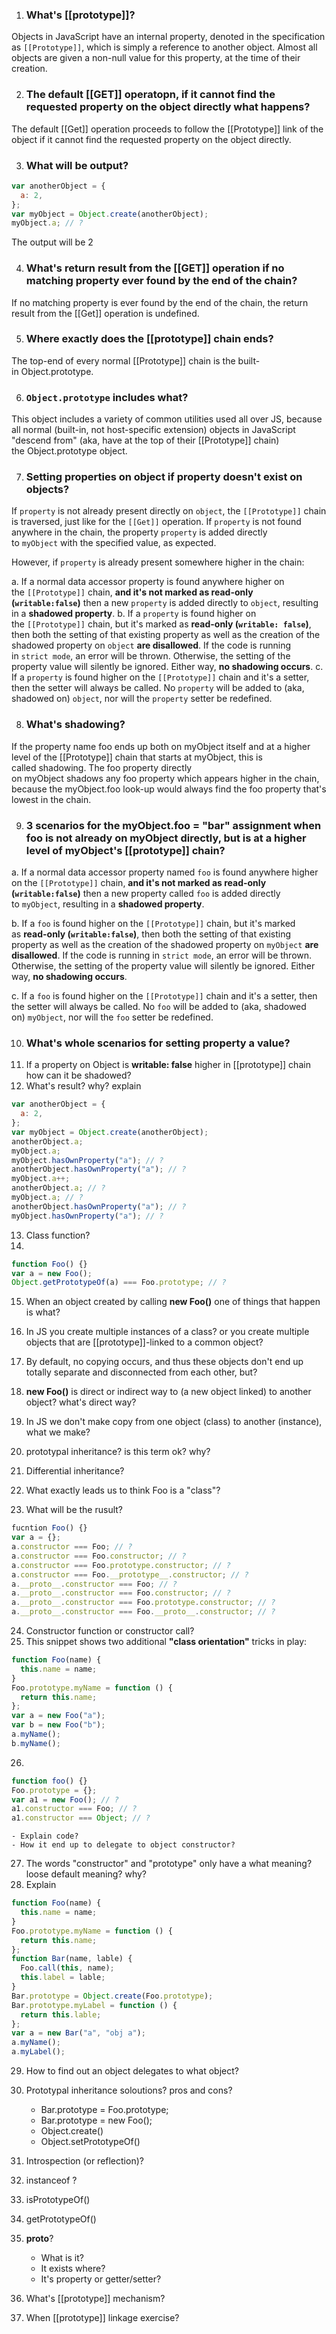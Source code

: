1. ### What's **[[prototype]]**?

Objects in JavaScript have an internal property, denoted in the specification as `[[Prototype]]`, which is simply a reference to another object. Almost all objects are given a non-null value for this property, at the time of their creation.

2. ### The default [[GET]] operatopn, if it cannot find the requested property on the object directly what happens?

The default [[Get]] operation proceeds to follow the [[Prototype]] link of the object if it cannot find the requested property on the object directly.

3. ### What will be output?

```javascript
var anotherObject = {
  a: 2,
};
var myObject = Object.create(anotherObject);
myObject.a; // ?
```

The output will be 2

4. ### What's return result from the [[GET]] operation if no matching property ever found by the end of the chain?

If no matching property is ever found by the end of the chain, the return result from the [[Get]] operation is undefined.

5. ### Where exactly does the [[prototype]] chain ends?

The top-end of every normal [[Prototype]] chain is the built-in Object.prototype.

6. ### `Object.prototype` includes what?

This object includes a variety of common utilities used all over JS, because all normal (built-in, not host-specific extension) objects in JavaScript "descend from" (aka, have at the top of their [[Prototype]] chain) the Object.prototype object.

7. ### Setting properties on object if property doesn't exist on objects?

If `property` is not already present directly on `object`, the `[[Prototype]]` chain is traversed, just like for the `[[Get]]` operation. If `property` is not found anywhere in the chain, the property `property` is added directly to `myObject` with the specified value, as expected.

However, if `property` is already present somewhere higher in the chain:

a. If a normal data accessor property is found anywhere higher on the `[[Prototype]]` chain, **and it's not marked as read-only (`writable:false`)** then a new `property` is added directly to `object`, resulting in a **shadowed property**.
b. If a `property` is found higher on the `[[Prototype]]` chain, but it's marked as **read-only (`writable: false`)**, then both the setting of that existing property as well as the creation of the shadowed property on `object` **are disallowed**. If the code is running in `strict mode`, an error will be thrown. Otherwise, the setting of the property value will silently be ignored. Either way, **no shadowing occurs**.
c. If a `property` is found higher on the `[[Prototype]]` chain and it's a setter, then the setter will always be called. No `property` will be added to (aka, shadowed on) `object`, nor will the `property` setter be redefined.

8. ### What's shadowing?

If the property name foo ends up both on myObject itself and at a higher level of the [[Prototype]] chain that starts at myObject, this is called shadowing. The foo property directly on myObject shadows any foo property which appears higher in the chain, because the myObject.foo look-up would always find the foo property that's lowest in the chain.

9. ### 3 scenarios for the **myObject.foo = "bar"** assignment when foo is not already on myObject directly, but is at a higher level of myObject's [[prototype]] chain?

a. If a normal data accessor property named `foo` is found anywhere higher on the `[[Prototype]]` chain, **and it's not marked as read-only (`writable:false`)** then a new property called `foo` is added directly to `myObject`, resulting in a **shadowed property**.

b. If a `foo` is found higher on the `[[Prototype]]` chain, but it's marked as **read-only (`writable:false`)**, then both the setting of that existing property as well as the creation of the shadowed property on `myObject` **are disallowed**. If the code is running in `strict mode`, an error will be thrown. Otherwise, the setting of the property value will silently be ignored. Either way, **no shadowing occurs**.

c. If a `foo` is found higher on the `[[Prototype]]` chain and it's a setter, then the setter will always be called. No `foo` will be added to (aka, shadowed on) `myObject`, nor will the `foo` setter be redefined.

10. ### What's whole scenarios for setting property a value?
11. If a property on Object is **writable: false** higher in [[prototype]] chain how can it be shadowed?
12. What's result? why? explain

```javascript
var anotherObject = {
  a: 2,
};
var myObject = Object.create(anotherObject);
anotherObject.a;
myObject.a;
myObject.hasOwnProperty("a"); // ?
anotherObject.hasOwnProperty("a"); // ?
myObject.a++;
anotherObject.a; // ?
myObject.a; // ?
anotherObject.hasOwnProperty("a"); // ?
myObject.hasOwnProperty("a"); // ?
```

13. Class function?
14.

```javascript
function Foo() {}
var a = new Foo();
Object.getPrototypeOf(a) === Foo.prototype; // ?
```

15. When an object created by calling **new Foo()** one of things that happen is what?
16. In JS you create multiple instances of a class? or you create multiple objects that are [[prototype]]-linked to a common object?

17. By default, no copying occurs, and thus these objects don't end up totally separate and disconnected from each other, but?

18. **new Foo()** is direct or indirect way to (a new object linked) to another object? what's direct way?
19. In JS we don't make copy from one object (class) to another (instance), what we make?
20. prototypal inheritance? is this term ok? why?
21. Differential inheritance?
22. What exactly leads us to think Foo is a "class"?
23. What will be the rusult?

```javascript
fucntion Foo() {}
var a = {};
a.constructor === Foo; // ?
a.constructor === Foo.constructor; // ?
a.constructor === Foo.prototype.constructor; // ?
a.constructor === Foo.__prototype__.constructor; // ?
a.__proto__.constructor === Foo; // ?
a.__proto__.constructor === Foo.constructor; // ?
a.__proto__.constructor === Foo.prototype.constructor; // ?
a.__proto__.constructor === Foo.__proto__.constructor; // ?
```

24. Constructor function or constructor call?
25. This snippet shows two additional **"class orientation"** tricks in play:

```javascript
function Foo(name) {
  this.name = name;
}
Foo.prototype.myName = function () {
  return this.name;
};
var a = new Foo("a");
var b = new Foo("b");
a.myName();
b.myName();
```

26.

```javascript
function foo() {}
Foo.prototype = {};
var a1 = new Foo(); // ?
a1.constructor === Foo; // ?
a1.constructor === Object; // ?
```

    - Explain code?
    - How it end up to delegate to object constructor?

27. The words "constructor" and "prototype" only have a what meaning? loose default meaning? why?
28. Explain

```javascript
function Foo(name) {
  this.name = name;
}
Foo.prototype.myName = function () {
  return this.name;
};
function Bar(name, lable) {
  Foo.call(this, name);
  this.label = lable;
}
Bar.prototype = Object.create(Foo.prototype);
Bar.prototype.myLabel = function () {
  return this.lable;
};
var a = new Bar("a", "obj a");
a.myName();
a.myLabel();
```

29. How to find out an object delegates to what object?
30. Prototypal inheritance soloutions? pros and cons?

    - Bar.prototype = Foo.prototype;
    - Bar.prototype = new Foo();
    - Object.create()
    - Object.setPrototypeOf()

31. Introspection (or reflection)?
32. instanceof ?
33. isPrototypeOf()
34. getPrototypeOf()
35. **proto**?
    - What is it?
    - It exists where?
    - It's property or getter/setter?
36. What's [[prototype]] mechanism?
37. When [[prototype]] linkage exercise?
